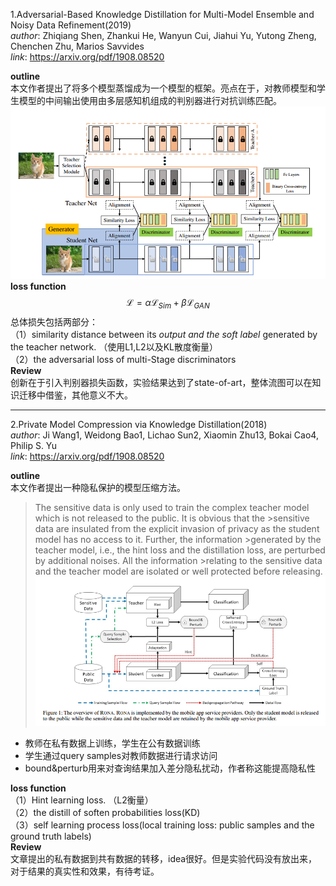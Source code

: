 1.Adversarial-Based Knowledge Distillation for Multi-Model Ensemble and Noisy Data Refinement(2019)  
*author*: Zhiqiang Shen, Zhankui He, Wanyun Cui, Jiahui Yu, Yutong Zheng, Chenchen Zhu, Marios Savvides    
*link*: https://arxiv.org/pdf/1908.08520  

**outline**  
本文作者提出了将多个模型蒸馏成为一个模型的框架。亮点在于，对教师模型和学生模型的中间输出使用由多层感知机组成的判别器进行对抗训练匹配。  
![](https://github.com/bboylyg/Paper-Reading-Records/blob/master/attention%20transfer%20pics/1.png)  
**loss function**  
$$
\mathcal{L}=\alpha \mathcal{L}_{S i m}+\beta \mathcal{L}_{G A N}
$$
总体损失包括两部分：    
（1）similarity distance between its *output and the soft label* generated by the teacher network. （使用L1,L2以及KL散度衡量）    
（2）the adversarial loss of multi-Stage discriminators   
**Review**  
创新在于引入判别器损失函数，实验结果达到了state-of-art，整体流图可以在知识迁移中借鉴，其他意义不大。

----------------------------------------------------------------------------------------------------  

2.Private Model Compression via Knowledge Distillation(2018)  
*author*: Ji Wang1, Weidong Bao1, Lichao Sun2, Xiaomin Zhu13, Bokai Cao4, Philip S. Yu  
*link*: https://arxiv.org/pdf/1908.08520  

**outline**  
本文作者提出一种隐私保护的模型压缩方法。  
>The sensitive data is only used to train the complex teacher model which is not released to the public. It is obvious that the >sensitive data are insulated from the explicit invasion of privacy as the student model has no access to it. Further, the information >generated by the teacher model, i.e., the hint loss and the distillation loss, are perturbed by additional noises. All the information >relating to the sensitive data and the teacher model are isolated or well protected before releasing.  
![](https://github.com/bboylyg/Paper-Reading-Records/blob/master/attention%20transfer%20pics/2.png)  

- 教师在私有数据上训练，学生在公有数据训练  
- 学生通过query samples对教师数据进行请求访问  
- bound&perturb用来对查询结果加入差分隐私扰动，作者称这能提高隐私性  

**loss function**   
（1）Hint learning loss. （L2衡量）    
（2）the distill of soften probabilities loss(KD)  
（3）self learning process loss(local training loss: public samples and the ground truth labels)  
**Review**  
文章提出的私有数据到共有数据的转移，idea很好。但是实验代码没有放出来，对于结果的真实性和效果，有待考证。  
